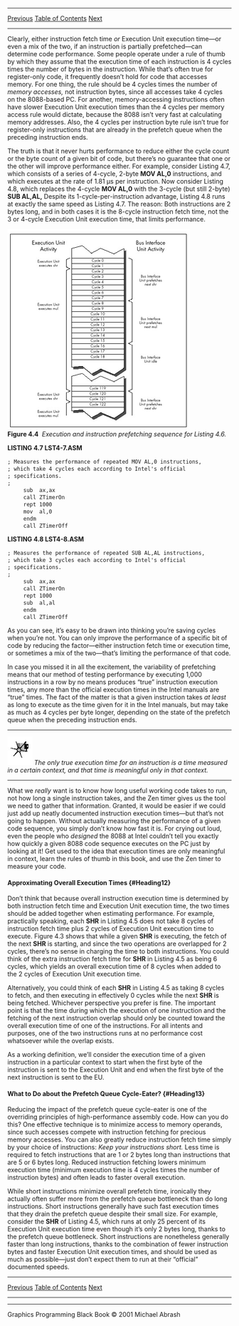   ------------------------ --------------------------------- --------------------
  [Previous](04-04.html)   [Table of Contents](index.html)   [Next](04-06.html)
  ------------------------ --------------------------------- --------------------

Clearly, either instruction fetch time *or* Execution Unit execution
time—or even a mix of the two, if an instruction is partially
prefetched—can determine code performance. Some people operate under a
rule of thumb by which they assume that the execution time of each
instruction is 4 cycles times the number of bytes in the instruction.
While that’s often true for register-only code, it frequently doesn’t
hold for code that accesses memory. For one thing, the rule should be 4
cycles times the number of *memory accesses,* not instruction bytes,
since all accesses take 4 cycles on the 8088-based PC. For another,
memory-accessing instructions often have slower Execution Unit execution
times than the 4 cycles per memory access rule would dictate, because
the 8088 isn’t very fast at calculating memory addresses. Also, the 4
cycles per instruction byte rule isn’t true for register-only
instructions that are already in the prefetch queue when the preceding
instruction ends.

The truth is that it never hurts performance to reduce either the cycle
count or the byte count of a given bit of code, but there’s no guarantee
that one or the other will improve performance either. For example,
consider Listing 4.7, which consists of a series of 4-cycle, 2-byte
**MOV AL,0** instructions, and which executes at the rate of 1.81 µs per
instruction. Now consider Listing 4.8, which replaces the 4-cycle **MOV
AL,0** with the 3-cycle (but still 2-byte) **SUB AL,AL,** Despite its
1-cycle-per-instruction advantage, Listing 4.8 runs at exactly the same
speed as Listing 4.7. The reason: Both instructions are 2 bytes long,
and in both cases it is the 8-cycle instruction fetch time, not the 3 or
4-cycle Execution Unit execution time, that limits performance.

![](images/04-04.jpg)\
 **Figure 4.4**  *Execution and instruction prefetching sequence for
Listing 4.6.*

**LISTING 4.7 LST4-7.ASM**

    ; Measures the performance of repeated MOV AL,0 instructions,
    ; which take 4 cycles each according to Intel's official
    ; specifications.
    ;
         sub  ax,ax
         call ZTimerOn
         rept 1000
         mov  al,0
         endm
         call ZTimerOff

**LISTING 4.8 LST4-8.ASM**

    ; Measures the performance of repeated SUB AL,AL instructions,
    ; which take 3 cycles each according to Intel's official
    ; specifications.
    ;
         sub  ax,ax
         call ZTimerOn
         rept 1000
         sub  al,al
         endm
         call ZTimerOff

As you can see, it’s easy to be drawn into thinking you’re saving cycles
when you’re not. You can only improve the performance of a specific bit
of code by reducing the factor—either instruction fetch time or
execution time, or sometimes a mix of the two—that’s limiting the
performance of that code.

In case you missed it in all the excitement, the variability of
prefetching means that our method of testing performance by executing
1,000 instructions in a row by no means produces “true” instruction
execution times, any more than the official execution times in the Intel
manuals are “true” times. The fact of the matter is that a given
instruction takes *at least* as long to execute as the time given for it
in the Intel manuals, but may take as much as 4 cycles per byte longer,
depending on the state of the prefetch queue when the preceding
instruction ends.

  ------------------- ----------------------------------------------------------------------------------------------------------------------------------------------
  ![](images/i.jpg)   *The only true execution time for an instruction is a time measured in a certain context, and that time is meaningful only in that context.*
  ------------------- ----------------------------------------------------------------------------------------------------------------------------------------------

What we *really* want is to know how long useful working code takes to
run, not how long a single instruction takes, and the Zen timer gives us
the tool we need to gather that information. Granted, it would be easier
if we could just add up neatly documented instruction execution
times—but that’s not going to happen. Without actually measuring the
performance of a given code sequence, you simply don’t know how fast it
is. For crying out loud, even the people who *designed* the 8088 at
Intel couldn’t tell you exactly how quickly a given 8088 code sequence
executes on the PC just by looking at it! Get used to the idea that
execution times are only meaningful in context, learn the rules of thumb
in this book, and use the Zen timer to measure your code.

#### Approximating Overall Execution Times {#Heading12}

Don’t think that because overall instruction execution time is
determined by both instruction fetch time and Execution Unit execution
time, the two times should be added together when estimating
performance. For example, practically speaking, each **SHR** in Listing
4.5 does not take 8 cycles of instruction fetch time plus 2 cycles of
Execution Unit execution time to execute. Figure 4.3 shows that while a
given **SHR** is executing, the fetch of the next **SHR** is starting,
and since the two operations are overlapped for 2 cycles, there’s no
sense in charging the time to both instructions. You could think of the
extra instruction fetch time for **SHR** in Listing 4.5 as being 6
cycles, which yields an overall execution time of 8 cycles when added to
the 2 cycles of Execution Unit execution time.

Alternatively, you could think of each **SHR** in Listing 4.5 as taking
8 cycles to fetch, and then executing in effectively 0 cycles while the
next **SHR** is being fetched. Whichever perspective you prefer is fine.
The important point is that the time during which the execution of one
instruction and the fetching of the next instruction overlap should only
be counted toward the overall execution time of one of the instructions.
For all intents and purposes, one of the two instructions runs at no
performance cost whatsoever while the overlap exists.

As a working definition, we’ll consider the execution time of a given
instruction in a particular context to start when the first byte of the
instruction is sent to the Execution Unit and end when the first byte of
the next instruction is sent to the EU.

#### What to Do about the Prefetch Queue Cycle-Eater? {#Heading13}

Reducing the impact of the prefetch queue cycle-eater is one of the
overriding principles of high-performance assembly code. How can you do
this? One effective technique is to minimize access to memory operands,
since such accesses compete with instruction fetching for precious
memory accesses. You can also greatly reduce instruction fetch time
simply by your choice of instructions: *Keep your instructions short.*
Less time is required to fetch instructions that are 1 or 2 bytes long
than instructions that are 5 or 6 bytes long. Reduced instruction
fetching lowers minimum execution time (minimum execution time is 4
cycles times the number of instruction bytes) and often leads to faster
overall execution.

While short instructions minimize overall prefetch time, ironically they
actually often suffer more from the prefetch queue bottleneck than do
long instructions. Short instructions generally have such fast execution
times that they drain the prefetch queue despite their small size. For
example, consider the **SHR** of Listing 4.5, which runs at only 25
percent of its Execution Unit execution time even though it’s only 2
bytes long, thanks to the prefetch queue bottleneck. Short instructions
are nonetheless generally faster than long instructions, thanks to the
combination of fewer instruction bytes and faster Execution Unit
execution times, and should be used as much as possible—just don’t
expect them to run at their “official” documented speeds.

  ------------------------ --------------------------------- --------------------
  [Previous](04-04.html)   [Table of Contents](index.html)   [Next](04-06.html)
  ------------------------ --------------------------------- --------------------

* * * * *

Graphics Programming Black Book © 2001 Michael Abrash
